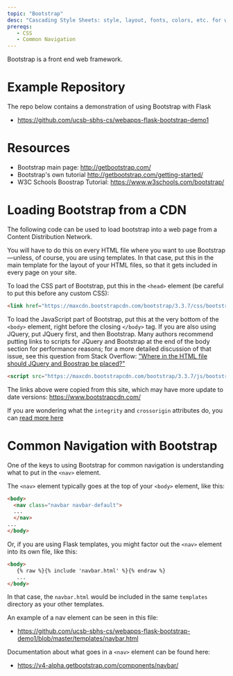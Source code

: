 ```yaml
---
topic: "Bootstrap"
desc: "Cascading Style Sheets: style, layout, fonts, colors, etc. for webpages"
prereqs:
   - CSS
   - Common Navigation
---
```


Bootstrap is a front end web framework.   

# Example Repository

The repo below contains a demonstration of using Bootstrap with Flask
* <https://github.com/ucsb-sbhs-cs/webapps-flask-bootstrap-demo1>

# Resources

* Bootstrap main page: <http://getbootstrap.com/>
* Bootstrap's own tutorial <http://getbootstrap.com/getting-started/>
* W3C Schools Boostrap Tutorial: <https://www.w3schools.com/bootstrap/>

# Loading Bootstrap from a CDN

The following code can be used to load bootstrap into a web page from a Content Distribution Network.   

You will have to do this on every HTML file where you want to use Bootstrap&mdash;unless, of course, you are using templates.  In that case, put this in the main template for the layout of your HTML files, so that it gets included in every page on your site.

To load the CSS part of Bootstrap, put this in the `<head>` element (be careful to put this before any custom CSS):

```html
<link href="https://maxcdn.bootstrapcdn.com/bootstrap/3.3.7/css/bootstrap.min.css" rel="stylesheet" integrity="sha384-BVYiiSIFeK1dGmJRAkycuHAHRg32OmUcww7on3RYdg4Va+PmSTsz/K68vbdEjh4u" crossorigin="anonymous">
```

To load the JavaScript part of Bootstrap, put this at the very bottom of the `<body>` element, right before the closing `</body>` tag.  If you are also using JQuery, put JQuery first, and then Bootstrap.   Many authors recommend putting links to scripts for JQuery and Bootstrap at the end of the body section for performance reasons; for a more detailed discussion of that issue, see this question from Stack Overflow: ["Where in the HTML file should JQuery and Boostrap be placed?"](https://stackoverflow.com/questions/30488298/where-in-the-html-file-should-jquery-and-bootstrap-be-placed)

```html
<script src="https://maxcdn.bootstrapcdn.com/bootstrap/3.3.7/js/bootstrap.min.js" integrity="sha384-Tc5IQib027qvyjSMfHjOMaLkfuWVxZxUPnCJA7l2mCWNIpG9mGCD8wGNIcPD7Txa" crossorigin="anonymous"></script>
```

The links above were copied from this site, which may have more update to date versions: <https://www.bootstrapcdn.com/>

If you are wondering what the `integrity` and `crossorigin` attributes do, you can [read more here](https://stackoverflow.com/questions/32039568/what-are-the-integrity-and-crossorigin-attribute)

# Common Navigation with Bootstrap

One of the keys to using Bootstrap for common navigation is understanding what to put in the `<nav>` element.

The `<nav>` element typically goes at the top of your `<body>` element, like this:

```html
<body>
  <nav class="navbar navbar-default">
  ...
  </nav>
...
</body>
```

Or, if you are using Flask templates, you might factor out the `<nav>` element into its own file, like this:


```html
<body>
   {% raw %}{% include 'navbar.html' %}{% endraw %}
   ...
</body>
```

In that case, the `navbar.html` would be included in the same `templates` directory as your other templates.

An example of a nav element can be seen in this file:

* https://github.com/ucsb-sbhs-cs/webapps-flask-bootstrap-demo1/blob/master/templates/navbar.html

Documentation about what goes in a `<nav>` element can be found here:

* <https://v4-alpha.getbootstrap.com/components/navbar/>
